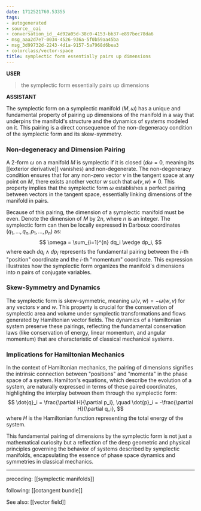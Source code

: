```yaml
---
date: 1712521760.53355
tags:
- autogenerated
- source__oai
- conversation_id__4d92a05d-38c0-4153-bb37-e897bec78da6
- msg_aaa2d7e7-0034-4526-936a-5f0b59aa45ba
- msg_3d99732d-2243-4d1a-9157-5a7968d6bea3
- colorclass/vector-space
title: symplectic form essentially pairs up dimensions
---
```


**USER**

>the symplectic form essentially pairs up dimensions


**ASSISTANT**

The symplectic form on a symplectic manifold $(M, \omega)$ has a unique and fundamental property of pairing up dimensions of the manifold in a way that underpins the manifold's structure and the dynamics of systems modeled on it. This pairing is a direct consequence of the non-degeneracy condition of the symplectic form and its skew-symmetry.

### Non-degeneracy and Dimension Pairing

A 2-form $\omega$ on a manifold $M$ is symplectic if it is closed ($d\omega = 0$, meaning its [[exterior derivative]] vanishes) and non-degenerate. The non-degeneracy condition ensures that for any non-zero vector $v$ in the tangent space at any point on $M$, there exists another vector $w$ such that $\omega(v, w) \neq 0$. This property implies that the symplectic form $\omega$ establishes a perfect pairing between vectors in the tangent space, essentially linking dimensions of the manifold in pairs.

Because of this pairing, the dimension of a symplectic manifold must be even. Denote the dimension of $M$ by $2n$, where $n$ is an integer. The symplectic form can then be locally expressed in Darboux coordinates $(q_1, \ldots, q_n, p_1, \ldots, p_n)$ as:
$$
\omega = \sum_{i=1}^{n} dq_i \wedge dp_i,
$$
where each $dq_i \wedge dp_i$ represents the fundamental pairing between the $i$-th "position" coordinate and the $i$-th "momentum" coordinate. This expression illustrates how the symplectic form organizes the manifold's dimensions into $n$ pairs of conjugate variables.

### Skew-Symmetry and Dynamics

The symplectic form is skew-symmetric, meaning $\omega(v, w) = -\omega(w, v)$ for any vectors $v$ and $w$. This property is crucial for the conservation of symplectic area and volume under symplectic transformations and flows generated by Hamiltonian vector fields. The dynamics of a Hamiltonian system preserve these pairings, reflecting the fundamental conservation laws (like conservation of energy, linear momentum, and angular momentum) that are characteristic of classical mechanical systems.

### Implications for Hamiltonian Mechanics

In the context of Hamiltonian mechanics, the pairing of dimensions signifies the intrinsic connection between "positions" and "momenta" in the phase space of a system. Hamilton's equations, which describe the evolution of a system, are naturally expressed in terms of these paired coordinates, highlighting the interplay between them through the symplectic form:
$$
\dot{q}_i = \frac{\partial H}{\partial p_i}, \quad \dot{p}_i = -\frac{\partial H}{\partial q_i},
$$
where $H$ is the Hamiltonian function representing the total energy of the system.

This fundamental pairing of dimensions by the symplectic form is not just a mathematical curiosity but a reflection of the deep geometric and physical principles governing the behavior of systems described by symplectic manifolds, encapsulating the essence of phase space dynamics and symmetries in classical mechanics.


---

preceding: [[symplectic manifolds]]  


following: [[cotangent bundle]]

See also: [[vector field]]